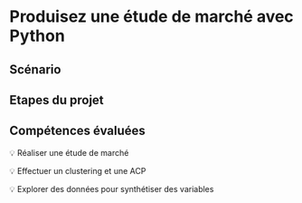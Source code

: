 # Produisez une étude de marché avec Python

## Scénario

## Etapes du projet

## Compétences évaluées

:bulb: Réaliser une étude de marché

:bulb: Effectuer un clustering et une ACP

:bulb: Explorer des données pour synthétiser des variables






